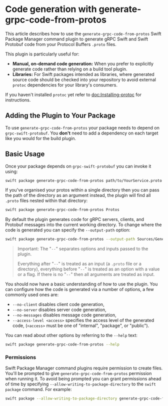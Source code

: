 # Code generation with generate-grpc-code-from-protos

This article describes how to use the `generate-grpc-code-from-protos` Swift
Package Manager command plugin to generate gRPC Swift and Swift Protobuf code
from your Protocol Buffers `.proto` files.

This plugin is particularly useful for:

- **Manual, on-demand code generation:** When you prefer to explicitly generate
  code rather than relying on a build tool plugin.
- **Libraries:** For Swift packages intended as libraries, where generated
  source code should be checked into your repository to avoid external `protoc`
  dependencies for your library's consumers.

If you haven't installed `protoc` yet refer to <doc:Installing-protoc> for
instructions.

## Adding the Plugin to Your Package

To use `generate-grpc-code-from-protos` your package needs to depend on
`grpc-swift-protobuf`. You **don't** need to add a dependency on each target
like you would for the build plugin.

## Basic Usage

Once your package depends on `grpc-swift-protobuf` you can invoke it using:

```sh
swift package generate-grpc-code-from-protos path/to/YourService.proto path/to/YourMessages.proto
```

If you've organised your protos within a single directory then you can
pass the path of the directory as an argument instead, the plugin will find
all `.proto` files nested within that directory:

```sh
swift package generate-grpc-code-from-protos Protos
```

By default the plugin generates code for gRPC servers, clients, and Protobuf
messages into the current working directory. To change where the code is
generated you can specify the `--output-path` option:


```sh
swift package generate-grpc-code-from-protos --output-path Sources/Generated -- Protos
```

> Important: The "`--`" separates options and inputs passed to the plugin.
>
> Everything after "`--`" is treated as an input (a `.proto` file or a
> directory), everything before "`--`" is treated as an option with a value or
> a flag. If there is no "`--`" then all arguments are treated as input.

You should now have a basic understanding of how to use the plugin. You can
configure how the code is generated via a number of options, a few commonly used
ones are:
- `--no-client` disables client code generation,
- `--no-server` disables server code generation,
- `--no-messages` disables message code generation,
- `--access-level <access>` specifies the access level of the generated code,
  (`<access>` must be one of "internal", "package", or "public").

You can read about other options by referring to the `--help` text:

```sh
swift package generate-grpc-code-from-protos --help
```

### Permissions

Swift Package Manager command plugins require permission to create files. You'll
be prompted to give `generate-grpc-code-from-protos` permission when running it.
To avoid being prompted you can grant permissions ahead of time by specifying
`--allow-writing-to-package-directory` to the `swift package` command. For
example:

```sh
swift package --allow-writing-to-package-directory generate-grpc-code-from-protos Protos
```

